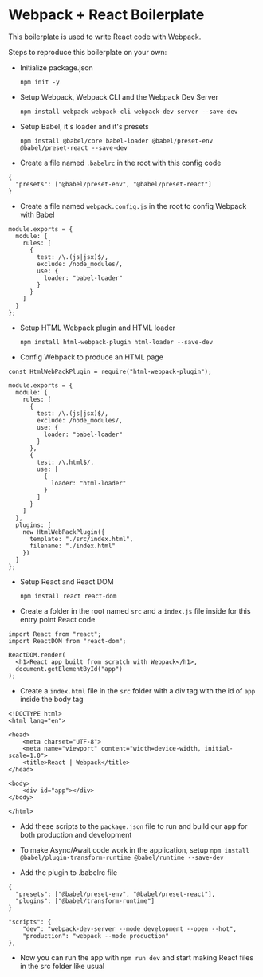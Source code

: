 # Webpack + React Boilerplate

This boilerplate is used to write React code with Webpack.

Steps to reproduce this boilerplate on your own:

- Initialize package.json

  `npm init -y`

- Setup Webpack, Webpack CLI and the Webpack Dev Server

  `npm install webpack webpack-cli webpack-dev-server --save-dev`

- Setup Babel, it's loader and it's presets

  `npm install @babel/core babel-loader @babel/preset-env @babel/preset-react --save-dev`

- Create a file named `.babelrc` in the root with this config code

```
{
  "presets": ["@babel/preset-env", "@babel/preset-react"]
}
```

- Create a file named `webpack.config.js` in the root to config Webpack with Babel

```
module.exports = {
  module: {
    rules: [
      {
        test: /\.(js|jsx)$/,
        exclude: /node_modules/,
        use: {
          loader: "babel-loader"
        }
      }
    ]
  }
};
```

- Setup HTML Webpack plugin and HTML loader

  `npm install html-webpack-plugin html-loader --save-dev`

- Config Webpack to produce an HTML page

```
const HtmlWebPackPlugin = require("html-webpack-plugin");

module.exports = {
  module: {
    rules: [
      {
        test: /\.(js|jsx)$/,
        exclude: /node_modules/,
        use: {
          loader: "babel-loader"
        }
      },
      {
        test: /\.html$/,
        use: [
          {
            loader: "html-loader"
          }
        ]
      }
    ]
  },
  plugins: [
    new HtmlWebPackPlugin({
      template: "./src/index.html",
      filename: "./index.html"
    })
  ]
};
```

- Setup React and React DOM

  `npm install react react-dom`

- Create a folder in the root named `src` and a `index.js` file inside for this entry point React code

```
import React from "react";
import ReactDOM from "react-dom";

ReactDOM.render(
  <h1>React app built from scratch with Webpack</h1>,
  document.getElementById("app")
);
```

- Create a `index.html` file in the `src` folder with a div tag with the id of `app` inside the body tag

```
<!DOCTYPE html>
<html lang="en">

<head>
    <meta charset="UTF-8">
    <meta name="viewport" content="width=device-width, initial-scale=1.0">
    <title>React | Webpack</title>
</head>

<body>
    <div id="app"></div>
</body>

</html>
```

- Add these scripts to the `package.json` file to run and build our app for both production and development

- To make Async/Await code work in the application, setup
  `npm install @babel/plugin-transform-runtime @babel/runtime --save-dev`

- Add the plugin to .babelrc file

```
{
  "presets": ["@babel/preset-env", "@babel/preset-react"],
  "plugins": ["@babel/transform-runtime"]
}
```

```
"scripts": {
    "dev": "webpack-dev-server --mode development --open --hot",
    "production": "webpack --mode production"
},
```

- Now you can run the app with `npm run dev` and start making React files in the src folder like usual
